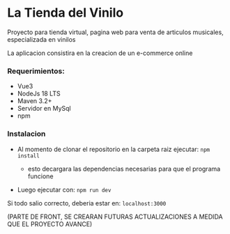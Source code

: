 # La Tienda del Vinilo

<p> Proyecto para tienda virtual, pagina web para venta de articulos musicales, especializada en vinilos </p>

<p>La aplicacion consistira en la creacion de un e-commerce online</p>

### Requerimientos:

- Vue3
- NodeJs 18 LTS
- Maven 3.2+
- Servidor en MySql
- npm

### Instalacion

- Al momento de clonar el repositorio en la carpeta raiz ejecutar: `npm install`
  - esto decargara las dependencias necesarias para que el programa funcione
 
- Luego ejecutar con: `npm run dev`

Si todo salio correcto, deberia estar en: `localhost:3000`

(PARTE DE FRONT, SE CREARAN FUTURAS ACTUALIZACIONES A MEDIDA QUE EL PROYECTO AVANCE)
